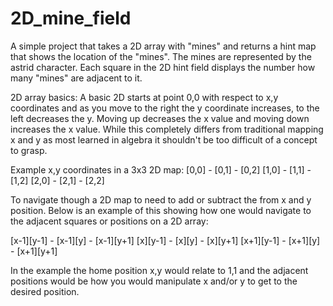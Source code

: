 # 2D_mine_field
A simple project that takes a 2D array with "mines" and returns a hint map that shows the location of the "mines".  The mines are represented by the astrid character.  Each square in the 2D hint field displays the number how many "mines" are adjacent to it.

2D array basics:
A basic 2D starts at point 0,0 with respect to x,y coordinates and as you move to the right the y coordinate increases, to the left decreases the y.  Moving up decreases the x value and moving down increases the x value.  While this completely differs from traditional mapping x and y as most learned in algebra it shouldn't be too difficult of a concept to grasp.

Example x,y coordinates in a 3x3 2D map:
[0,0] - [0,1] - [0,2]
[1,0] - [1,1] - [1,2]
[2,0] - [2,1] - [2,2]

To navigate though a 2D map to need to add or subtract the from x and y position.  Below is an example of this showing how one would navigate to the adjacent squares or positions on a 2D array:

[x-1][y-1] - [x-1][y] - [x-1][y+1]
 [x][y-1]  -  [x][y]  -  [x][y+1]
[x+1][y-1] - [x+1][y] - [x+1][y+1]

In the example the home position x,y would relate to 1,1 and the adjacent positions would be how you would manipulate x and/or y to get to the desired position.

